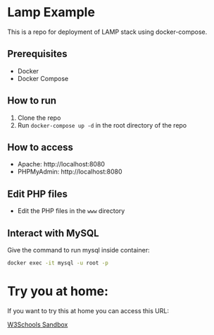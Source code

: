 # Lamp Example 
This is a repo for deployment of LAMP stack using docker-compose.

## Prerequisites
- Docker
- Docker Compose

## How to run
1. Clone the repo
2. Run `docker-compose up -d` in the root directory of the repo

## How to access
- Apache: http://localhost:8080
- PHPMyAdmin: http://localhost:8080

## Edit PHP files
- Edit the PHP files in the `www` directory

## Interact with MySQL
Give the command to run mysql inside container:
```bash
docker exec -it mysql -u root -p
```

# Try you at home:

If you want to try this at home you can access this URL:

[W3Schools Sandbox](https://www.w3schools.com/sql/trysql.asp?filename=trysql_select_like_not)